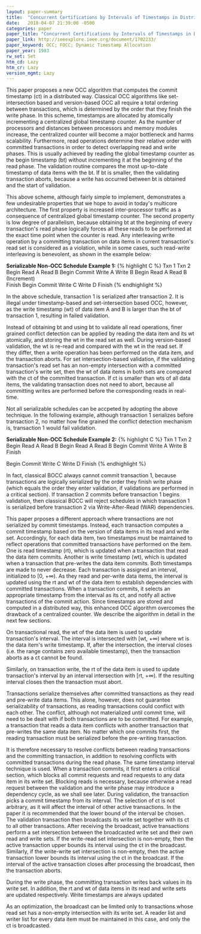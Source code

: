 ```yaml
---
layout: paper-summary
title:  "Concurrent Certifications by Intervals of Timestamps in Distributed Database Systems"
date:   2018-04-07 21:39:00 -0500
categories: paper
paper_title: "Concurrent Certifications by Intervals of Timestamps in Distributed Database Systems"
paper_link: http://ieeexplore.ieee.org/document/1702233/
paper_keyword: OCC; FOCC; Dynamic Timestamp Allocation
paper_year: 1983
rw_set: Set
htm_cd: Lazy 
htm_cr: Lazy
version_mgmt: Lazy
---
```


This paper proposes a new OCC algorithm that computes the commit timestamp (ct) in a distributed way.
Classical OCC algorithms like set-intersection based and version-based OCC all require a total ordering
between transactions, which is determined by the order that they finish the write phase. In this scheme,
timestamps are allocated by atomically incrementing a centralized global timestamp counter. As the 
number of processors and distances between processors and memory modules increase, the centralized
counter will become a major bottleneck and harms scalability. Furthermore, read operations determine
their relative order with committed transactions in order to detect overlapping read and write phases.
This is usually achieved by reading the global timestamp counter as the begin timestamp (bt) without 
incrementing it at the beginning of the read phase. The validation routine compares the most up-to-date 
timestamp of data items with the bt. If bt is smaller, then the validating transaction aborts, because a
write has occurred between bt is obtained and the start of validation. 

This above scheme, although fairly simple to implement, demonstrates a few undesirable properties that
we hope to avoid in today's multicore architecture. The first property is increased inter-processor traffic 
as a consequence of centralized global timestamp counter. The second property is low degree of parallelism,
because obtaining bt at the beginning of every transaction's read phase logically forces all these reads to
be performed at the exact time point when the counter is read. Any interleaving write operation by a committing
transaction on data items in current transaction's read set is considered as a violation, while in some cases,
such read-write interleaving is benevolent, as shown in the example below:

**Serializable Non-OCC Schedule Example 1:**
{% highlight C %}
   Txn 1         Txn 2
                 Begin
                Read  A
                Read  B
              Begin Commit
                Write A
                Write B
   Begin 
  Read  A
  Read  B
              (Increment)       
                Finish
Begin Commit
  Write C
  Write D
  Finish
{% endhighlight %} 

In the above schedule, transaction 1 is serialized after transaction 2. It is illegal under timestamp-based 
and set-intersection based OCC, however, as the write timestamp (wt) of data item A and B is larger than the 
bt of transaction 1, resulting in failed validation.

Instead of obtaining bt and using bt to validate all read operations, finer grained conflict detection can be applied
by reading the data item and its wt atomically, and storing the wt in the read set as well. During version-based 
validation, the wt is re-read and compared with the wt in the read set. If they differ, then a write operation has 
been performed on the data item, and the transaction aborts. For set intersection-based validation, if the validating
transaction's read set has an non-empty intersection with a committed transaction's write set, then the wt of 
data items in both sets are compared with the ct of the committed transaction. If ct is smaller than wts of 
all data items, the validating transaction does not need to abort, because all committing writes are
performed before the corresponding reads in real-time. 

Not all serializable schedules can be accpeted by adopting the above technique. In the following example, 
although transaction 1 serializes before transaction 2, no matter how fine grained the conflict detection 
mechanism is, transaction 1 would fail validation.

**Serializable Non-OCC Schedule Example 2:**
{% highlight C %}
   Txn 1         Txn 2
   Begin 
  Read  A
  Read  B
                 Begin
                Read  A
                Read  B
              Begin Commit
                Write A
                Write B
                Finish
  
Begin Commit
  Write C
  Write D
  Finish
{% endhighlight %}

In fact, classical BOCC always cannot commit transaction 1, because transactions are logically 
serialized by the order they finish write phase (which equals the order they enter validation, if
validations are performed in a critical section). If transaction 2 commits before transaction 1
begins validation, then classical BOCC will reject schedules in which transaction 1 is
serialized before transaction 2 via Write-After-Read (WAR) dependencies.

This paper prposes a different approach where transactions are not serialized by commit timestamps.
Instead, each transaction computes a commit timestamp based on the version of data items in
its read and write set. Accordingly, for each data item, two timestamps must be maintained to reflect
operations that committed transactions have performed on the item. One is read timestamp (rt),
which is updated when a transaction that read the data item commits. Another is write timestamp (wt),
which is updated when a transaction that pre-writes the data item commits. Both timestamps are made to 
never decrease. Each transaction is assigned an interval, initialized to [0, +&infin;). As they read
and per-write data items, the interval is updated using the rt and wt of the data item to establish dependencies
with committed transactions. When a transaction commits, it selects an appropriate timestamp from the interval
as its ct, and notify all active transactions of the commit action. Since timestamps are stored and computed
in a distributed way, this enhanced OCC algorithm overcomes the drawback of a centralized counter. 
We describe the algorithm in detail in the next few sections.

On transactional read, the wt of the data item is used to update transaction's interval. The interval is
intersected with [wt, +&infin;) where wt is the data item's write timestamp. If, after the intersection,
the interval closes (i.e. the range contains zero available timestamp), then the transaction aborts as a
ct cannot be found.

Similarly, on transaction write, the rt of the data item is used to update transaction's interval by
an interval intersection with [rt, +&infin;). If the resulting interval closes then the transaction must abort.

Transactions serialize themselves after committed transactions as they read and pre-write data items. This alone,
however, does not guarantee serializability of transactions, as reading transactions could conflict with each other.
The conflict, although not materialized until commit time, will need to be dealt with if both transactions are to be 
committed. For example, a transaction that reads a data item conflicts with another transaction that pre-writes the 
same data item. No matter which one commits first, the reading transaction must be serialized before the pre-writing
transaction. 

It is therefore necessary to resolve conflicts between reading transactions and the committing transaction, in addition to 
resolving conflicts with committed transactions during the read phase. The same timestamp interval technique is 
used. When a transaction commits, it first enters a critical section, which blocks all commit requests and read requests
to any data item in its write set. Blocking reads is necessary, because otherwise a read request between the validation
and the write phase may introduce a dependency cycle, as we shall see later. During validation, the transaction picks 
a commit timestamp from its interval. The selection of ct is not arbitrary, as it will affect the interval of other 
active transactions. In the paper it is recommended that the lower bound of the interval be chosen. The validation transaction
then broadcasts its write set together with its ct to all other transactions. 
After receiving the broadcast, active transactions perform a set intersection between the broadcasted write set 
and their own read and write sets. If the write-read set intersection is non-empty, then the active transaction 
upper bounds its interval using the ct in the broadcast. Similarly, if the write-write set intersection is non-empty, 
then the active transaction lower bounds its interval using the ct in the broadcast. If the interval of the active 
transaction closes after processing the broadcast, then the transaction aborts. 

During the write phase, the committing transaction writes back values in its write set. In addition, the rt and 
wt of data items in its read and write sets are updated respectively. Write timestamps are always updated 

As an optimization, the broadcast 
can be limited only to transactions whose read set has a non-empty intersection with its write set. A reader list 
and writer list for every data item must be maintained in this case, and only the ct is broadcasted. 